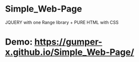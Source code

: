 # Simple_Web-Page
JQUERY with one Range library + PURE HTML with CSS
# Demo: https://gumper-x.github.io/Simple_Web-Page/
